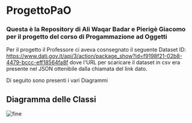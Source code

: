 # ProgettoPaO
### Questa è la Repository di Ali Waqar Badar e Pierigè Giacomo per il progetto del corso di Progammazione ad Oggetti
Per il progetto il Professore ci aveva cosnsegnato il seguente Dataset 
ID: https://www.dati.gov.it/api/3/action/package_show?id=f9198f21-02b8-4479-bccc-eff18564fa8f
dove l'URL per scaricare il dataset in csv era presente nel JSON ottenibile dalla chiamata del link dato.

Di seguito sono presenti i vari Diagrammi
## Diagramma delle Classi
![fine](https://user-images.githubusercontent.com/49913737/59964855-bd502780-9506-11e9-8a42-84bfdbd8de08.png)
